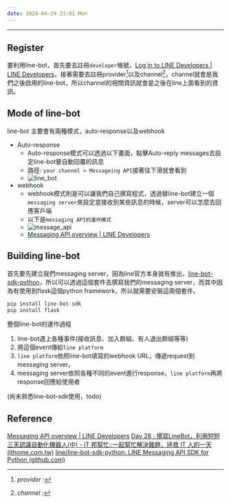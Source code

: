 ```yaml
---
date: 2024-04-29 21:01 Mon
---
```

---

## Register

要利用line-bot，首先要去註冊`developer`帳號，[Log in to LINE Developers | LINE Developers](https://developers.line.biz/en/docs/line-developers-console/login-account/)，接著需要去註冊provider[^1]以及channel[^2]，channel就會是我們之後啟用的line-bot，所以channel的相關資訊就會是之後在line上面看到的資訊。

## Mode of line-bot

line-bot 主要會有兩種模式，auto-response以及webhook

+ Auto-response
	+ Auto-response模式可以透過以下畫面，點擊Auto-reply messages去設定line-bot要自動回覆的訊息
	+ 路徑: `your channel > Messageing API`接著往下滑就會看到
	+ ![line_bot](../image/line_bot_auto_response.png)
+ webhook
	+ webhook模式則是可以讓我們自己撰寫程式，透過替line-bot建立一個`messaging server`來設定當接收到某些訊息的時候，server可以怎麼去回應客戶端
	+ 以下是`messaging API的運作模式`
	+ ![message_api](../image/messaging-api-architecture.png)
	+ [Messaging API overview | LINE Developers](https://developers.line.biz/en/docs/messaging-api/overview/#how-messaging-api-works)

## Building line-bot

首先要先建立我們messaging server，因為line官方本身就有推出，[line-bot-sdk-python](https://github.com/line/line-bot-sdk-python)，所以可以透過這個套件去撰寫我們的messaging server，而其中因為有使用到flask這個python framework，所以就需要安裝這兩個套件。 
```python
pip install line-bot-sdk
pip install flask
```

整個line-bot的運作過程
1. line-bot遇上各種事件(接收訊息、加入群組、有人退出群組等等)
2. 將這個event傳給`line platform`
3. `line platform`依照line-bot填寫的webhook URL，傳遞request到messaging server。
4. messaging server依照各種不同的event進行response，`line platform`再將response回應給使用者

(尚未熟悉line-bot-sdk使用，todo)

## Reference

[Messaging API overview | LINE Developers](https://developers.line.biz/en/docs/messaging-api/overview/#how-messaging-api-works)
[Day 28 : 撰寫LineBot，利用短短三天認識自動化機器人(中) - iT 邦幫忙::一起幫忙解決難題，拯救 IT 人的一天 (ithome.com.tw)](https://ithelp.ithome.com.tw/articles/10280447)
[line/line-bot-sdk-python: LINE Messaging API SDK for Python (github.com)](https://github.com/line/line-bot-sdk-python)

[^1]:  *provider* :
[^2]:  *channel* :
